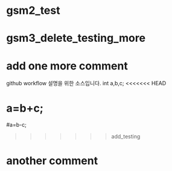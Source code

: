 # gsm2_test
# gsm3_delete_testing_more
# add one more comment
github workflow 설명을 위한 소스입니다.
int a,b,c;
<<<<<<< HEAD

a=b+c;
=======
#a=b-c;
>>>>>>> add_testing

# another comment

